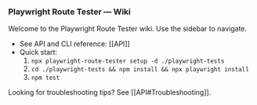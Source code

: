 ### Playwright Route Tester — Wiki

Welcome to the Playwright Route Tester wiki. Use the sidebar to navigate.

- See API and CLI reference: [[API]]
- Quick start:
  1. `npx playwright-route-tester setup -d ./playwright-tests`
  2. `cd ./playwright-tests && npm install && npx playwright install`
  3. `npm test`

Looking for troubleshooting tips? See [[API#Troubleshooting]].

